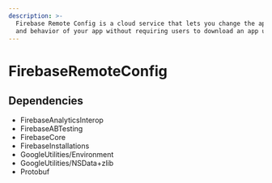 ```yaml
---
description: >-
  Firebase Remote Config is a cloud service that lets you change the appearance
  and behavior of your app without requiring users to download an app update.
---
```


# FirebaseRemoteConfig

## Dependencies

* FirebaseAnalyticsInterop
* FirebaseABTesting
* FirebaseCore
* FirebaseInstallations
* GoogleUtilities/Environment
* GoogleUtilities/NSData+zlib
* Protobuf
